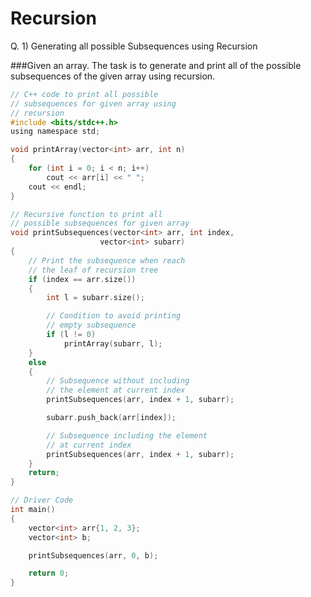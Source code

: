 <h1>Recursion</h1>

Q. 1) Generating all possible Subsequences using Recursion

###Given an array. The task is to generate and print all of the possible subsequences of the given array using recursion.

```c
// C++ code to print all possible 
// subsequences for given array using 
// recursion 
#include <bits/stdc++.h> 
using namespace std; 

void printArray(vector<int> arr, int n) 
{ 
	for (int i = 0; i < n; i++) 
		cout << arr[i] << " "; 
	cout << endl; 
} 

// Recursive function to print all 
// possible subsequences for given array 
void printSubsequences(vector<int> arr, int index, 
					vector<int> subarr) 
{ 
	// Print the subsequence when reach 
	// the leaf of recursion tree 
	if (index == arr.size()) 
	{ 
		int l = subarr.size(); 

		// Condition to avoid printing 
		// empty subsequence 
		if (l != 0) 
			printArray(subarr, l); 
	} 
	else
	{ 
		// Subsequence without including 
		// the element at current index 
		printSubsequences(arr, index + 1, subarr); 

		subarr.push_back(arr[index]); 

		// Subsequence including the element 
		// at current index 
		printSubsequences(arr, index + 1, subarr); 
	} 
	return; 
} 

// Driver Code 
int main() 
{ 
	vector<int> arr{1, 2, 3}; 
	vector<int> b; 

	printSubsequences(arr, 0, b); 

	return 0; 
} 

```